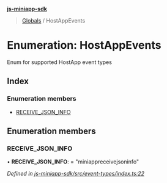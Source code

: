**[js-miniapp-sdk](../README.md)**

> [Globals](../README.md) / HostAppEvents

# Enumeration: HostAppEvents

Enum for supported HostApp event types

## Index

### Enumeration members

* [RECEIVE\_JSON\_INFO](hostappevents.md#receive_json_info)

## Enumeration members

### RECEIVE\_JSON\_INFO

•  **RECEIVE\_JSON\_INFO**:  = "miniappreceivejsoninfo"

*Defined in [js-miniapp-sdk/src/event-types/index.ts:22](https://github.com/rakutentech/js-miniapp/blob/df2c090/js-miniapp-sdk/src/event-types/index.ts#L22)*
